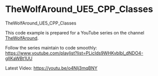 # TheWolfAround_UE5_CPP_Classes
TheWolfAround_UE5_CPP_Classes

This code example is prepared for a YouTube series on the channel [TheWolfAround](https://www.youtube.com/@TheWolfAround?sub_confirmation=1).

Follow the series maintain to code smoothly: https://www.youtube.com/playlist?list=PLicIds9WHKvblbl_dNDO4-gIIKaWBt1UU

Latest Video: https://youtu.be/o4NIj3mqBNY
